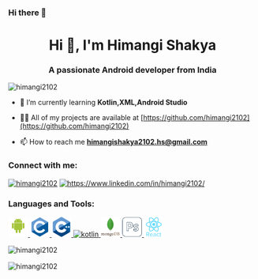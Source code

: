 ### Hi there 👋

<h1 align="center">Hi 👋, I'm Himangi Shakya</h1>
<h3 align="center">A passionate Android developer from India</h3>

<p align="left"> <img src="https://komarev.com/ghpvc/?username=himangi2102&label=Profile%20views&color=0e75b6&style=flat" alt="himangi2102" /> </p>

- 🌱 I’m currently learning **Kotlin,XML,Android Studio**

- 👨‍💻 All of my projects are available at [https://github.com/himangi2102](https://github.com/himangi2102)

- 📫 How to reach me **himangishakya2102.hs@gmail.com**

<h3 align="left">Connect with me:</h3>
<p align="left">
<a href="https://twitter.com/himangi2102" target="blank"><img align="center" src="https://raw.githubusercontent.com/rahuldkjain/github-profile-readme-generator/master/src/images/icons/Social/twitter.svg" alt="himangi2102" height="30" width="40" /></a>
<a href="https://linkedin.com/in/https://www.linkedin.com/in/himangi2102/" target="blank"><img align="center" src="https://raw.githubusercontent.com/rahuldkjain/github-profile-readme-generator/master/src/images/icons/Social/linked-in-alt.svg" alt="https://www.linkedin.com/in/himangi2102/" height="30" width="40" /></a>
</p>

<h3 align="left">Languages and Tools:</h3>
<p align="left"> <a href="https://developer.android.com" target="_blank" rel="noreferrer"> <img src="https://raw.githubusercontent.com/devicons/devicon/master/icons/android/android-original-wordmark.svg" alt="android" width="40" height="40"/> </a> <a href="https://www.cprogramming.com/" target="_blank" rel="noreferrer"> <img src="https://raw.githubusercontent.com/devicons/devicon/master/icons/c/c-original.svg" alt="c" width="40" height="40"/> </a> <a href="https://www.w3schools.com/cpp/" target="_blank" rel="noreferrer"> <img src="https://raw.githubusercontent.com/devicons/devicon/master/icons/cplusplus/cplusplus-original.svg" alt="cplusplus" width="40" height="40"/> </a> <a href="https://kotlinlang.org" target="_blank" rel="noreferrer"> <img src="https://www.vectorlogo.zone/logos/kotlinlang/kotlinlang-icon.svg" alt="kotlin" width="40" height="40"/> </a> <a href="https://www.mongodb.com/" target="_blank" rel="noreferrer"> <img src="https://raw.githubusercontent.com/devicons/devicon/master/icons/mongodb/mongodb-original-wordmark.svg" alt="mongodb" width="40" height="40"/> </a> <a href="https://www.photoshop.com/en" target="_blank" rel="noreferrer"> <img src="https://raw.githubusercontent.com/devicons/devicon/master/icons/photoshop/photoshop-line.svg" alt="photoshop" width="40" height="40"/> </a> <a href="https://reactjs.org/" target="_blank" rel="noreferrer"> <img src="https://raw.githubusercontent.com/devicons/devicon/master/icons/react/react-original-wordmark.svg" alt="react" width="40" height="40"/> </a> </p>

<p><img align="center" src="https://github-readme-stats.vercel.app/api/top-langs?username=himangi2102&show_icons=true&locale=en&layout=compact" alt="himangi2102" /></p>

<p><img align="center" src="https://github-readme-streak-stats.herokuapp.com/?user=himangi2102&" alt="himangi2102" /></p>

